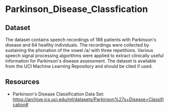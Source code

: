 # Parkinson_Disease_Classfication

## Dataset
The dataset contains speech recordings of 188 patients with Parkinson's disease and 64 healthy individuals. 
The recordings were collected by sustaining the phonation of the vowel /a/ with three repetitions. 
Various speech signal processing algorithms were applied to extract clinically useful information for Parkinson's disease assessment. 
The dataset is available from the UCI Machine Learning Repository and should be cited if used.


## Resources
- Parkinson's Disease Classification Data Set: https://archive.ics.uci.edu/ml/datasets/Parkinson%27s+Disease+Classification#
